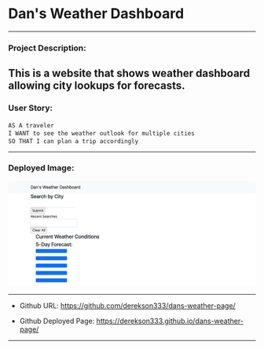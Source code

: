 # Dan's Weather Dashboard


---
### Project Description: 

This is a website that shows weather dashboard allowing city lookups for forecasts.
---

### User Story:
```
AS A traveler
I WANT to see the weather outlook for multiple cities
SO THAT I can plan a trip accordingly
```
---

### Deployed Image: 

![Screenshot](./assets/screenshot.png)

---
 
* Github URL: 
https://github.com/derekson333/dans-weather-page/

* Github Deployed Page: 
https://derekson333.github.io/dans-weather-page/

---


